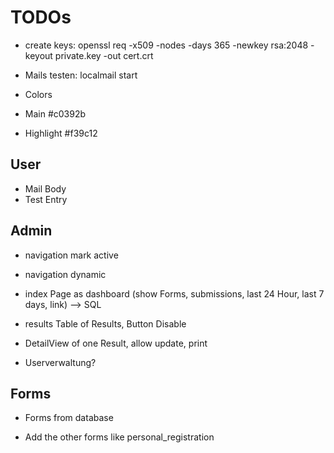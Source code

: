 # TODOs

- create keys: openssl req -x509 -nodes -days 365 -newkey rsa:2048 -keyout private.key -out cert.crt

- Mails testen: localmail start

- Colors
- Main #c0392b
- Highlight #f39c12

## User

- Mail Body
- Test Entry

## Admin

- navigation mark active
- navigation dynamic

- index Page as dashboard (show Forms, submissions, last 24 Hour, last 7 days, link) --> SQL
- results Table of Results, Button Disable
- DetailView of one Result, allow update, print

- Userverwaltung?

## Forms

- Forms from database

- Add the other forms like personal_registration